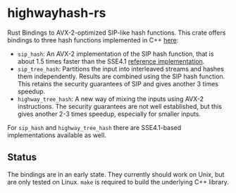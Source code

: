 # highwayhash-rs

Rust Bindings to AVX-2-optimized SIP-like hash functions. This crate offers
bindings to three hash functions implemented in C++
[here](https://github.com/google/highwayhash):

- `sip_hash`: An AVX-2 implementation of the SIP hash function, that is about
  1.5 times faster than the SSE4.1 [reference
  implementation](https://github.com/floodyberry/supercop/blob/master/crypto_auth/siphash24/sse41/siphash.c).
- `sip_tree_hash`: Partitions the input into interleaved streams and hashes them
  independently. Results are combined using the SIP hash function. This retains
  the security guarantees of SIP and gives another 3 times speedup.
- `highway_tree_hash`: A new way of mixing the inputs using AVX-2 instructions.
  The security guarantees are not well established, but this gives another 2-3
  times speedup, especially for smaller inputs.

For `sip_hash` and `highway_tree_hash` there are SSE4.1-based implementations
available as well.

## Status

The bindings are in an early state. They currently should work on Unix, but are
only tested on Linux. `make` is required to build the underlying C++ library.
